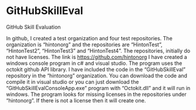 # GitHubSkillEval
GitHub Skill Evaluation

In github, I created a test organization and four test repositories.  The organization is “hintonorg” and the repositories are “HintonTest”, “HintonTest2”, “HintonTest3” and “HintonTest4”.  The repositories, initially do not have licenses.  The link is https://github.com/hintonorg
I have created a windows console program in c# and visual studio.  The program uses the octokit github API library.  I have included the code in the “GitHubSkillEval” repository in the “hintonorg” organization.
You can download the code and compile it in visual studio or you can just download the “GitHubSkillEvalConsoleApp.exe” program with “Octokit.dll” and it will run in windows.
The program looks for missing licenses in the repositories under “hintonorg”.  If there is not a license then it will create one.
